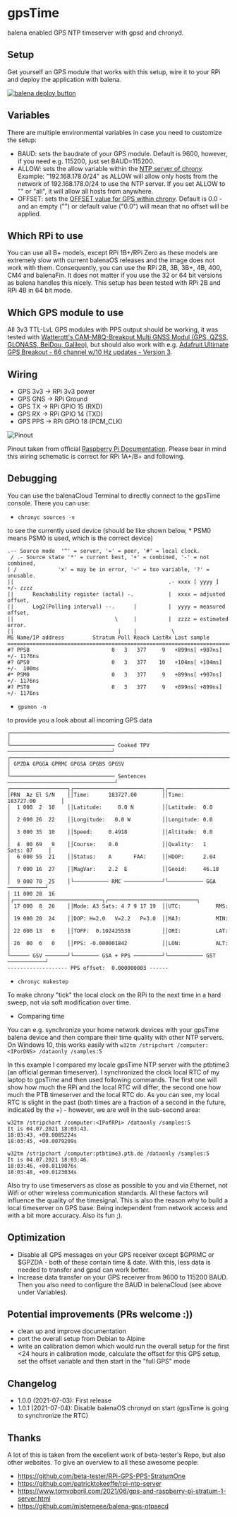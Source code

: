 # gpsTime

balena enabled GPS NTP timeserver with gpsd and chronyd.

## Setup

Get yourself an GPS module that works with this setup, wire it to your RPi and deploy the application with balena.

[![balena deploy button](https://www.balena.io/deploy.svg)](https://dashboard.balena-cloud.com/deploy?repoUrl=https://github.com/XTE-Ltd/gpsTime)

## Variables

There are multiple environmental variables in case you need to customize the setup:

* BAUD: sets the baudrate of your GPS module. Default is 9600, however, if you need e.g. 115200, just set BAUD=115200.
* ALLOW: sets the allow variable within the [NTP server of chrony](https://chrony.tuxfamily.org/doc/3.4/chrony.conf.html). Example: "192.168.178.0/24" as ALLOW will allow only hosts from the network of 192.168.178.0/24 to use the NTP server. If you set ALLOW to "" or "all", it will allow all hosts from anywhere.
* OFFSET: sets the [OFFSET value for GPS within chrony](https://chrony.tuxfamily.org/doc/3.4/chrony.conf.html). Default is 0.0 - and an empty ("") or default value ("0.0") will mean that no offset will be applied.

## Which RPi to use

You can use all B+ models, except RPi 1B+/RPi Zero as these models are extremely slow with current balenaOS releases and the image does not work with them. Consequently, you can use the RPi 2B, 3B, 3B+, 4B, 400, CM4 and balenaFin. It does not matter if you use the 32 or 64 bit versions as balena handles this nicely. This setup has been tested with RPi 2B and RPi 4B in 64 bit mode.

## Which GPS module to use

All 3v3 TTL-LvL GPS modules with PPS output should be working, it was tested with [Watterott's CAM-M8Q-Breakout Multi GNSS Modul (GPS, QZSS, GLONASS, BeiDou, Galileo)](https://shop.watterott.com/CAM-M8Q-Breakout-Multi-GNSS-Modul-GPS-QZSS-GLONASS-BeiDou-Galileo), but should also work with e.g. [Adafruit Ultimate GPS Breakout - 66 channel w/10 Hz updates - Version 3](https://www.adafruit.com/product/746).

## Wiring

* GPS 3v3 -> RPi 3v3 power
* GPS GNS -> RPi Ground
* GPS TX -> RPi GPIO 15 (RXD)
* GPS RX -> RPi GPIO 14 (TXD)
* GPS PPS -> RPi GPIO 18 (PCM_CLK)

![Pinout](docs/GPIO-Pinout-Diagram-2.png)

Pinout taken from official [Raspberry Pi Documentation](https://www.raspberrypi.org/documentation/usage/gpio/). Please bear in mind this wiring schematic is correct for RPi 1A+/B+ and following.

## Debugging

You can use the balenaCloud Terminal to directly connect to the gpsTime console. There you can use:

* ````chronyc sources -v````

to see the currently used device (should be like shown below, * PSM0 means PSM0 is used, which is the correct device)
````
.-- Source mode  '^' = server, '=' = peer, '#' = local clock.
 / .- Source state '*' = current best, '+' = combined, '-' = not combined,
| /             'x' = may be in error, '~' = too variable, '?' = unusable.
||                                                 .- xxxx [ yyyy ] +/- zzzz
||      Reachability register (octal) -.           |  xxxx = adjusted offset,
||      Log2(Polling interval) --.      |          |  yyyy = measured offset,
||                                \     |          |  zzzz = estimated error.
||                                 |    |           \
MS Name/IP address         Stratum Poll Reach LastRx Last sample               
===============================================================================
#? PPS0                          0   3   377     9   +899ns[ +907ns] +/- 1176ns
#? GPS0                          0   3   377    10   +104ms[ +104ms] +/-  100ms
#* PSM0                          0   3   377     9   +899ns[ +907ns] +/- 1176ns
#? PST0                          0   3   377     9   +899ns[ +899ns] +/- 1176ns 
````

* ````gpsmon -n````

to provide you a look about all incoming GPS data

````
┌──────────────────────────────────────────────────────────────────────────────┐
│
└───────────────────────────────── Cooked TPV ─────────────────────────────────┘
┌──────────────────────────────────────────────────────────────────────────────┐
│ GPZDA GPGGA GPRMC GPGSA GPGBS GPGSV                                          │
└───────────────────────────────── Sentences ──────────────────────────────────┘
┌──────────────────┐┌────────────────────────────┐┌────────────────────────────┐
│PRN  Az El S/N    ││Time:      183727.00        ││Time:      183727.00        │
│  1 000  2  10    ││Latitude:     0.0 N         ││Latitude:  0.0              │
│  2 000 26  22    ││Longitude:   0.0 W          ││Longitude: 0.0              │
│  3 000 35  10    ││Speed:     0.4918           ││Altitude:  0.0              │
│  4  00 69   9    ││Course:    0.0              ││Quality:   1   Sats: 07     │
│  6 000 55  21    ││Status:    A       FAA:     ││HDOP:      2.04             │
│  7 000 16  27    ││MagVar:    2.2  E           ││Geoid:     46.18            │
│  9 000 70  25    │└─────────── RMC ────────────┘└─────────── GGA ────────────┘
│ 11 000 28  16    │┌────────────────────────────┐┌────────────────────────────┐
│ 17 000  8  26    ││Mode: A3 Sats: 4 7 9 17 19  ││UTC:           RMS:         │
│ 19 000 20  24    ││DOP: H=2.0   V=2.2   P=3.0  ││MAJ:           MIN:         │
│ 22 000 13   0    ││TOFF:  0.102425538          ││ORI:           LAT:         │
│ 26  00  6   0    ││PPS: -0.000001842           ││LON:           ALT:         │
└────── GSV ───────┘└──────── GSA + PPS ─────────┘└─────────── GST ────────────┘
------------------- PPS offset:  0.000000003 ------
````

* ````chronyc makestep````

To make chrony "tick" the local clock on the RPi to the next time in a hard sweep, not via soft modification over time.

* Comparing time

You can e.g. synchronize your home network devices with your gpsTime balena device and then compare their time quality with other NTP servers. On Windows 10, this works easily with
````w32tm /stripchart /computer:<IPorDNS> /dataonly /samples:5````

In this example I compared my locale gpsTime NTP server with the ptbtime3 (an official german timeserver). I synchronized the clock local RTC of my laptop to gpsTime and then used following commands. The first one will show how much the RPi and the local RTC will differ, the second one how much the PTB timeserver and the local RTC do. As you can see, my local RTC is slight in the past (both times are a fraction of a second in the future, indicated by the +) - however, we are well in the sub-second area:

````
w32tm /stripchart /computer:<IPofRPi> /dataonly /samples:5
It is 04.07.2021 18:03:43.
18:03:43, +00.0085224s
18:03:45, +00.0079209s

w32tm /stripchart /computer:ptbtime3.ptb.de /dataonly /samples:5
It is 04.07.2021 18:03:46.
18:03:46, +00.0119076s
18:03:48, +00.0123034s
````

Also try to use timeservers as close as possible to you and via Ethernet, not Wifi or other wireless communication standards. All these factors will influence the quality of the timesignal. This is also the reason why to build a local timeserver on GPS base: Being independent from network access and with a bit more accuracy. Also its fun ;).




## Optimization

* Disable all GPS messages on your GPS receiver except $GPRMC or $GPZDA - both of these contain time & date. With this, less data is needed to transfer and gpsd can work better.
* Increase data transfer on your GPS receiver from 9600 to 115200 BAUD. Then you also need to configure the BAUD in balenaCloud (see above under Variables).

## Potential improvements (PRs welcome :))

* clean up and improve documentation
* port the overall setup from Debian to Alpine
* write an calibration demon which would run the overall setup for the first <24 hours in calibration mode, calculate the offset for this GPS setup, set the offset variable and then start in the "full GPS" mode

## Changelog

* 1.0.0 (2021-07-03): First release
* 1.0.1 (2021-07-04): Disable balenaOS chronyd on start (gpsTime is going to synchronize the RTC)

## Thanks

A lot of this is taken from the excellent work of beta-tester's Repo, but also other websites. To give an overview to all these awesome people:

* https://github.com/beta-tester/RPi-GPS-PPS-StratumOne
* https://github.com/patricktokeeffe/rpi-ntp-server
* https://www.tomvoboril.com/2021/06/gps-and-raspberry-pi-stratum-1-server.html
* https://github.com/misterpeee/balena-gps-ntpsecd
